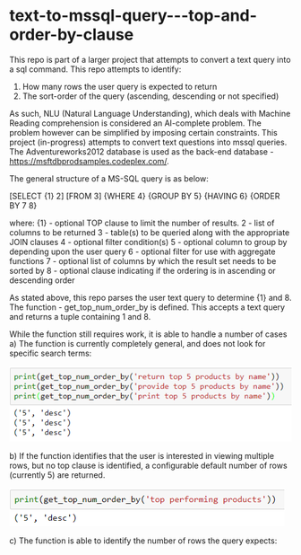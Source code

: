 # text-to-mssql-query---top-and-order-by-clause
This repo is part of a larger project that attempts to convert a text query into a sql command. This repo attempts to identify:
1) How many rows the user query is expected to return
2) The sort-order of the query (ascending, descending or not specified)

As such, NLU (Natural Language Understanding), which deals with Machine Reading comprehension is considered an AI-complete problem. The problem however can be simplified by imposing certain constraints. This project (in-progress) attempts to convert text questions into mssql queries. The Adventureworks2012 database is used as the back-end database - https://msftdbprodsamples.codeplex.com/.

The general structure of a MS-SQL query is as below:

[SELECT {1} 2]
[FROM 3]
{WHERE 4}
{GROUP BY 5}
{HAVING 6}
{ORDER BY 7 8} 

where:
{1} - optional TOP clause to limit the number of results.
2   - list of columns to be returned
3   - table(s) to be queried along with the appropriate JOIN clauses
4   - optional filter condition(s)
5   - optional column to group by depending upon the user query
6   - optional filter for use with aggregate functions
7   - optional list of columns by which the result set needs to be sorted by
8   - optional clause indicating if the ordering is in ascending or descending order

As stated above, this repo parses the user text query to determine {1} and 8.
The function - get_top_num_order_by is defined. This accepts a text query and returns a tuple containing 1 and 8.

While the function still requires work, it is able to handle a number of cases
a) The function is currently completely general, and does not look for specific search terms:

![flexible](images/flexible.png)


b) If the function identifies that the user is interested in viewing multiple rows, but no top clause is identified, a configurable default  number of rows (currently 5) are returned.

![default](images/def_rows_if_no_top_clause.png)


c) The function is able to identify the number of rows the query expects:

